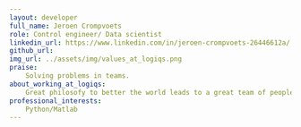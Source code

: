 ```yaml
---
layout: developer
full_name: Jeroen Crompvoets
role: Control engineer/ Data scientist
linkedin_url: https://www.linkedin.com/in/jeroen-crompvoets-26446612a/
github_url: 
img_url: ../assets/img/values_at_logiqs.png
praise: 
    Solving problems in teams.
about_working_at_logiqs:
    Great philosofy to better the world leads to a great team of people to work with
professional_interests: 
    Python/Matlab
---
```



<!-- Add additional content here, you can use Markdown. -->

